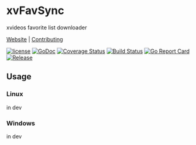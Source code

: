 # xvFavSync
xvideos favorite list downloader

[Website](https://www.riftbit.com) | [Contributing](https://www.riftbit.com/How-to-Contribute)

[![license](https://img.shields.io/github/license/riftbit/xvFavSync.svg)](LICENSE)
[![GoDoc](http://img.shields.io/badge/go-documentation-blue.svg?style=flat-square)](https://godoc.org/github.com/riftbit/xvFavSync)
[![Coverage Status](https://coveralls.io/repos/github/riftbit/xvFavSync/badge.svg?branch=master)](https://coveralls.io/github/riftbit/xvFavSync?branch=master)
[![Build Status](https://travis-ci.org/riftbit/xvFavSync.svg?branch=master)](https://travis-ci.org/riftbit/xvFavSync)
[![Go Report Card](https://goreportcard.com/badge/github.com/riftbit/xvFavSync)](https://goreportcard.com/report/github.com/riftbit/xvFavSync)
[![Release](https://img.shields.io/badge/release-v1.0.0-blue.svg?style=flat)](https://github.com/riftbit/xvFavSync/releases)

## Usage
### Linux
in dev

### Windows
in dev

